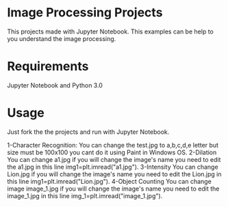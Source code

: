 # Image Processing Projects
This projects made with Jupyter Notebook. This examples can be help to you understand the image processing.
# Requirements
Jupyter Notebook and Python 3.0
# Usage
Just fork the the projects and run with Jupyter Notebook.

1-Character Recognition:
  You can change the test.jpg to a,b,c,d,e letter but size must be 100x100 you cant do it using Paint in Windows OS.
2-Dilation 
  You can change a1.jpg if you will change the image's name you need to edit the a1.jpg in this line img1=plt.imread("a1.jpg").
3-Intensity
  You can change Lion.jpg if you will change the image's name you need to edit the Lion.jpg in this line img1=plt.imread("Lion.jpg").
4-Object Counting
  You can change image image_1.jpg if you will change the image's name you need to edit the image_1.jpg in this line img_1=plt.imread("image_1.jpg").
